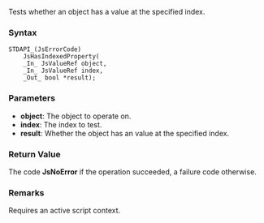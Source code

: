 Tests whether an object has a value at the specified index. 
### Syntax 
```
STDAPI_(JsErrorCode)
    JsHasIndexedProperty(
    _In_ JsValueRef object,
    _In_ JsValueRef index,
    _Out_ bool *result);
```
### Parameters 
* __object__: The object to operate on.
* __index__: The index to test.
* __result__: Whether the object has an value at the specified index.

### Return Value 
The code **JsNoError** if the operation succeeded, a failure code otherwise.
### Remarks 
Requires an active script context.
